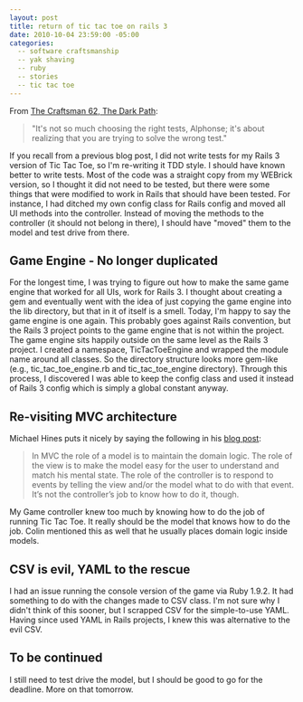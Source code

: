 ```yaml
---
layout: post
title: return of tic tac toe on rails 3
date: 2010-10-04 23:59:00 -05:00
categories:
  -- software craftsmanship
  -- yak shaving
  -- ruby
  -- stories
  -- tic tac toe
---
```


From [The Craftsman 62, The Dark Path](http://thecleancoder.blogspot.com/2010/10/craftsman-62-dark-path.html):

> "It's not so much choosing the right tests, Alphonse; it's about realizing that you are trying to solve the wrong test." 

If you recall from a previous blog post, I did not write tests for my Rails 3 version of Tic Tac Toe, so I'm re-writing it TDD style.  I should have known better to write tests.  Most of the code was a straight copy from my WEBrick version, so I thought it did not need to be tested, but there were some things that were modified to work in Rails that should have been tested.  For instance, I had ditched my own config class for Rails config and moved all UI methods into the controller.  Instead of moving the methods to the controller (it should not belong in there), I should have "moved" them to the model and test drive from there.

## Game Engine - No longer duplicated

For the longest time, I was trying to figure out how to make the same game engine that worked for all UIs, work for Rails 3.  I thought about creating a gem and eventually went with the idea of just copying the game engine into the lib directory, but that in it of itself is a smell.  Today, I'm happy to say the game engine is one again.  This probably goes against Rails convention, but the Rails 3 project points to the game engine that is not within the project.  The game engine sits happily outside on the same level as the Rails 3 project.  I created a namespace, TicTacToeEngine and wrapped the module name around all classes.  So the directory structure looks more gem-like (e.g., tic\_tac\_toe\_engine.rb and tic\_tac\_toe\_engine directory).  Through this process, I discovered I was able to keep the config class and used it instead of Rails 3 config which is simply a global constant anyway.

## Re-visiting MVC architecture

Michael Hines puts it nicely by saying the following in his [blog post](http://blog.michaelphines.net/traditional-mvc-the-model-is-not-an-active-re):

> In MVC the role of a model is to maintain the domain logic. The role of the view is to make the model easy for the user to understand and match his mental state. The role of the controller is to respond to events by telling the view and/or the model what to do with that event. It’s not the controller’s job to know how to do it, though.

My Game controller knew too much by knowing how to do the job of running Tic Tac Toe.  It really should be the model that knows how to do the job.  Colin mentioned this as well that he usually places domain logic inside models.

## CSV is evil, YAML to the rescue

I had an issue running the console version of the game via Ruby 1.9.2.  It had something to do with the changes made to CSV class.  I'm not sure why I didn't think of this sooner, but I scrapped CSV for the simple-to-use YAML.  Having since used YAML in Rails projects, I knew this was alternative to the evil CSV.

## To be continued

I still need to test drive the model, but I should be good to go for the deadline.  More on that tomorrow.
